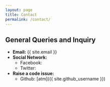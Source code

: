 ```yaml
---
layout: page
title: Contact
permalink: /contact/
---
```


## General Queries and Inquiry

- **Email:** {{ site.email }}
- **Social Network:**
  - Facebook:
  - Twitter:
- **Raise a code issue:**
  - Github: [atm]({{ site.github_username }})

